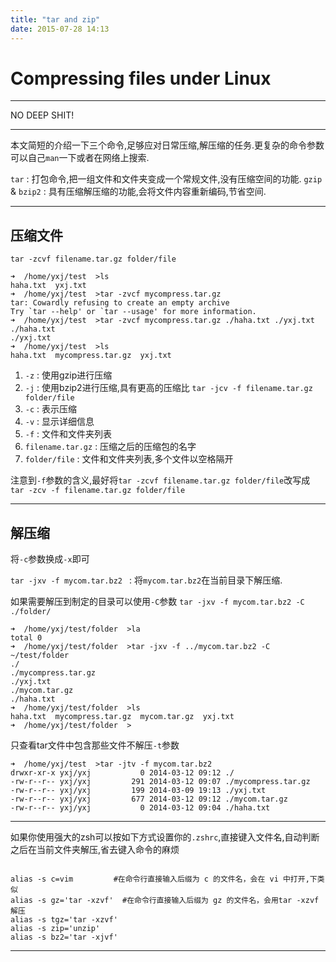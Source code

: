 ```yaml
---
title: "tar and zip"
date: 2015-07-28 14:13
---
```


Compressing files under Linux
============

***************
NO DEEP SHIT!

**************

本文简短的介绍一下三个命令,足够应对日常压缩,解压缩的任务.更复杂的命令参数可以自己`man`一下或者在网络上搜索.

`tar` : 打包命令,把一组文件和文件夹变成一个常规文件,没有压缩空间的功能.
`gzip` & `bzip2` : 具有压缩解压缩的功能,会将文件内容重新编码,节省空间.

-------------------------------

压缩文件
------

`tar -zcvf filename.tar.gz folder/file`

```
➜  /home/yxj/test  >ls
haha.txt  yxj.txt
➜  /home/yxj/test  >tar -zvcf mycompress.tar.gz
tar: Cowardly refusing to create an empty archive
Try `tar --help' or `tar --usage' for more information.
➜  /home/yxj/test  >tar -zvcf mycompress.tar.gz ./haha.txt ./yxj.txt
./haha.txt
./yxj.txt
➜  /home/yxj/test  >ls
haha.txt  mycompress.tar.gz  yxj.txt
```

1. `-z` : 使用gzip进行压缩
2. `-j` : 使用bzip2进行压缩,具有更高的压缩比 `tar -jcv -f filename.tar.gz folder/file`
2. `-c` : 表示压缩
3. `-v` : 显示详细信息
4. `-f` : 文件和文件夹列表
5. `filename.tar.gz` : 压缩之后的压缩包的名字
6. `folder/file` : 文件和文件夹列表,多个文件以空格隔开

注意到`-f`参数的含义,最好将`tar -zcvf filename.tar.gz folder/file`改写成 `tar -zcv -f filename.tar.gz folder/file`


*********************

解压缩
-----------------

将`-c`参数换成`-x`即可

`tar -jxv -f mycom.tar.bz2 ` : 将`mycom.tar.bz2`在当前目录下解压缩.

如果需要解压到制定的目录可以使用`-C`参数
`tar -jxv -f mycom.tar.bz2 -C ./folder/`

```
➜  /home/yxj/test/folder  >la
total 0
➜  /home/yxj/test/folder  >tar -jxv -f ../mycom.tar.bz2 -C ~/test/folder
./
./mycompress.tar.gz
./yxj.txt
./mycom.tar.gz
./haha.txt
➜  /home/yxj/test/folder  >ls
haha.txt  mycompress.tar.gz  mycom.tar.gz  yxj.txt
➜  /home/yxj/test/folder  >
```

只查看tar文件中包含那些文件不解压`-t`参数

```
➜  /home/yxj/test  >tar -jtv -f mycom.tar.bz2
drwxr-xr-x yxj/yxj           0 2014-03-12 09:12 ./
-rw-r--r-- yxj/yxj         291 2014-03-12 09:07 ./mycompress.tar.gz
-rw-r--r-- yxj/yxj         199 2014-03-09 19:13 ./yxj.txt
-rw-r--r-- yxj/yxj         677 2014-03-12 09:12 ./mycom.tar.gz
-rw-r--r-- yxj/yxj           0 2014-03-12 09:04 ./haha.txt
```

**********************

如果你使用强大的zsh可以按如下方式设置你的`.zshrc`,直接键入文件名,自动判断之后在当前文件夹解压,省去键入命令的麻烦

```

alias -s c=vim         #在命令行直接输入后缀为 c 的文件名，会在 vi 中打开,下类似
alias -s gz='tar -xzvf'  #在命令行直接输入后缀为 gz 的文件名，会用tar -xzvf解压
alias -s tgz='tar -xzvf'
alias -s zip='unzip'
alias -s bz2='tar -xjvf'
```


--------------------
